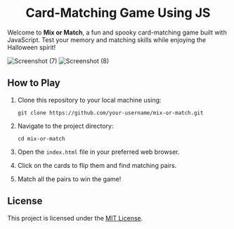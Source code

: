 <h1 align="center">Card-Matching Game Using JS</h1>

Welcome to **Mix or Match**, a fun and spooky card-matching game built with JavaScript. Test your memory and matching skills while enjoying the Halloween spirit!

![Screenshot (7)](https://github.com/PranavBawgikar/mix-or-match/assets/102728016/2d2b32ea-4ec6-47fb-a435-ccc84f605c04)
![Screenshot (8)](https://github.com/PranavBawgikar/mix-or-match/assets/102728016/eafb43ee-e30a-463f-a0b4-7846ba7ef49a)



## How to Play

1. Clone this repository to your local machine using:
   ```
   git clone https://github.com/your-username/mix-or-match.git
   ```

2. Navigate to the project directory:
   ```
   cd mix-or-match
   ```

3. Open the `index.html` file in your preferred web browser.

4. Click on the cards to flip them and find matching pairs.

5. Match all the pairs to win the game!

## License

This project is licensed under the [MIT License](LICENSE).

